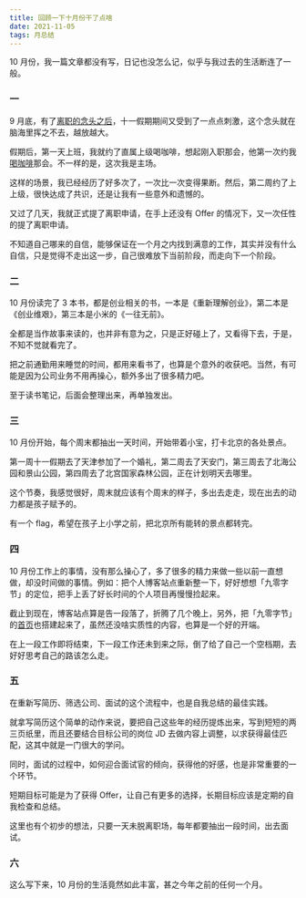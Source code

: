 ```yaml
---
title: 回顾一下十月份干了点啥
date: 2021-11-05
tags: 月总结
---
```


10 月份，我一篇文章都没有写，日记也没怎么记，似乎与我过去的生活断连了一般。

<!--  more -->

### 一

9 月底，有了[离职的念头之后](http://mp.weixin.qq.com/s?__biz=MjM5MDQ4NjUwMg==&mid=2649198558&idx=1&sn=236829ef53a4b7758a5e7ee5fdeb08c5&chksm=be5735578920bc4142dec78e151804c4859447db8d90189f290d7c6fd944990963b44c167d1a#rd)，十一假期期间又受到了一点点刺激，这个念头就在脑海里挥之不去，越放越大。

假期后，第一天上班，我就约了直属上级喝咖啡，想起刚入职那会，他第一次约我[喝咖啡](http://mp.weixin.qq.com/s?__biz=MjM5MDQ4NjUwMg==&mid=2649197968&idx=1&sn=2c85ebaec201a7e8eb03e909743d2074&chksm=be5737198920be0ff25fbcf70138484f66f1083f1474a186a361b997247e941a46c4692e6a39#rd)那会。不一样的是，这次我是主场。

这样的场景，我已经经历了好多次了，一次比一次变得果断。然后，第二周约了上上级，很快达成了共识，还是让我有一些意外和遗憾的。

又过了几天，我就正式提了离职申请，在手上还没有 Offer 的情况下，又一次任性的提了离职申请。

不知道自己哪来的自信，能够保证在一个月之内找到满意的工作，其实并没有什么自信，只是觉得不走出这一步，自己很难放下当前阶段，而走向下一个阶段。

### 二

10 月份读完了 3 本书，都是创业相关的书，一本是《重新理解创业》，第二本是《创业维艰》，第三本是小米的《一往无前》。

全都是当作故事来读的，也并非有意为之，只是正好碰上了，又看得下去，于是，不知不觉就看完了。

把之前通勤用来睡觉的时间，都用来看书了，也算是个意外的收获吧。当然，有可能是因为公司业务不用再操心，额外多出了很多精力吧。

至于读书笔记，后面会整理出来，再单独发出。

### 三

10 月份开始，每个周末都抽出一天时间，开始带着小宝，打卡北京的各处景点。

第一周十一假期去了天津参加了一个婚礼，第二周去了天安门，第三周去了北海公园和景山公园，第四周去了北宫国家森林公园，正在计划明天去哪里。

这个节奏，我感觉很好，周末就应该有个周末的样子，多出去走走，现在出去的动力都是孩子赋予的。

有一个 flag，希望在孩子上小学之前，把北京所有能转的景点都转完。

### 四

10 月份工作上的事情，没有那么操心了，多了很多的精力来做一些以前一直想做，却没时间做的事情。例如：把个人博客站点重新整一下，好好想想「九零字节」的定位，把手上丢了好长时间的个人项目再慢慢捡起来。

截止到现在，博客站点算是告一段落了，折腾了几个晚上，另外，把「九零字节」的[首页](https://90byte.com)也搭建起来了，虽然还没啥实质性的内容，也算是一个好的开端。

在上一段工作即将结束，下一段工作还未到来之际，倒了给了自己一个空档期，去好好思考自己的路该怎么走。

### 五

在重新写简历、筛选公司、面试的这个流程中，也是自我总结的最佳实践。

就拿写简历这个简单的动作来说，要把自己这些年的经历提炼出来，写到短短的两三页纸里，而且还要结合目标公司的岗位 JD 去做内容上调整，以求获得最佳匹配，这其中就是一门很大的学问。

同时，面试的过程中，如何迎合面试官的倾向，获得他的好感，也是非常重要的一个环节。

短期目标可能是为了获得 Offer，让自己有更多的选择，长期目标应该是定期的自我检查和总结。

这里也有个初步的想法，只要一天未脱离职场，每年都要抽出一段时间，出去面试。

### 六

这么写下来，10 月份的生活竟然如此丰富，甚之今年之前的任何一个月。

